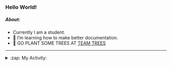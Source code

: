 ### Hello World!

##### About:
- Currently I am a student.
- 🌱 I’m learning how to make better documentation.
- 🌱 GO PLANT SOME TREES AT [TEAM TREES](https://teamtrees.org/)

---
<details>
  <summary>:zap: My Activity:</summary>
  
<!--START_SECTION:waka-->
![Code Time](http://img.shields.io/badge/Code%20Time-1%2C085%20hrs%2032%20mins-blue)

**I'm a Night 🦉** 

```text
🌞 Morning                1283 commits        ██░░░░░░░░░░░░░░░░░░░░░░░   09.15 % 
🌆 Daytime                4825 commits        █████████░░░░░░░░░░░░░░░░   34.41 % 
🌃 Evening                4092 commits        ███████░░░░░░░░░░░░░░░░░░   29.18 % 
🌙 Night                  3821 commits        ███████░░░░░░░░░░░░░░░░░░   27.25 % 
```
📅 **I'm Most Productive on Wednesday** 

```text
Monday                   2152 commits        ████░░░░░░░░░░░░░░░░░░░░░   15.35 % 
Tuesday                  1709 commits        ███░░░░░░░░░░░░░░░░░░░░░░   12.19 % 
Wednesday                3220 commits        ██████░░░░░░░░░░░░░░░░░░░   22.97 % 
Thursday                 1768 commits        ███░░░░░░░░░░░░░░░░░░░░░░   12.61 % 
Friday                   1387 commits        ██░░░░░░░░░░░░░░░░░░░░░░░   09.89 % 
Saturday                 1300 commits        ██░░░░░░░░░░░░░░░░░░░░░░░   09.27 % 
Sunday                   2485 commits        ████░░░░░░░░░░░░░░░░░░░░░   17.72 % 
```


📊 **This Week I Spent My Time On** 

```text
🔥 Editors: 
VS Code                  9 hrs 53 mins       █████████████████████████   100.00 % 

🐱‍💻 Projects: 
CSF22                    5 hrs 57 mins       ███████████████░░░░░░░░░░   60.25 % 
quizeco                  1 hr 45 mins        ████░░░░░░░░░░░░░░░░░░░░░   17.76 % 
technocean-frontend      1 hr 11 mins        ███░░░░░░░░░░░░░░░░░░░░░░   12.02 % 
praise                   52 mins             ██░░░░░░░░░░░░░░░░░░░░░░░   08.92 % 
os-lab                   5 mins              ░░░░░░░░░░░░░░░░░░░░░░░░░   00.89 % 
```


 Last Updated on 31/03/2023 21:07:30 UTC
<!--END_SECTION:waka-->
</details>
